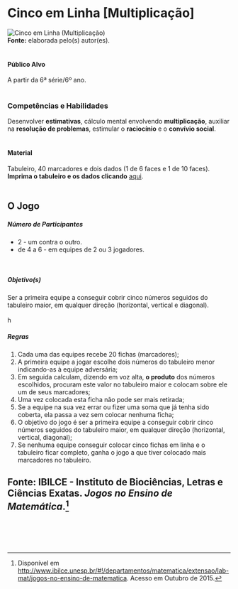 # Cinco em Linha [Multiplicação]  

![Cinco em Linha (Multiplicação)](/imagens/jogos/cinco-em-linha.png "Cinco em Linha (Multiplicação)")  
**Fonte:** elaborada pelo(s) autor(es).    
<br>  

#### <i class="fa fa-user"></i> Público Alvo
A partir da 6ª série/6º ano.  
<br>

### <i class="fa fa-child"></i> Competências e Habilidades  
Desenvolver **estimativas**, cálculo mental envolvendo **multiplicação**, auxiliar na **resolução de problemas**, estimular o **raciocínio** e o **convívio social**.  
<br>  

#### <i class="fa fa-scissors"></i> Material  
Tabuleiro, 40 marcadores e dois dados (1 de 6 faces e 1 de 10 faces).  
**Imprima o tabuleiro e os dados clicando** [aqui](http://www.ibilce.unesp.br/Home/Departamentos/Matematica/labmat/feche_a_caixa_multiplicacao.pdf).  
<br>  

## <div class="row text-center">O Jogo</div>  
##### <i class="fa fa-users"></i> Número de Participantes  
- 2 - um contra o outro.
- de 4 a 6 - em equipes de 2 ou 3 jogadores.  
<br>  

##### <i class="fa fa-trophy"></i> Objetivo(s)  
Ser a primeira equipe a conseguir cobrir cinco números seguidos do tabuleiro maior, em qualquer direção (horizontal, vertical e diagonal).  
<br>h
##### <i class="fa fa-thumb-tack"></i> Regras  
1.	Cada uma das equipes recebe 20 fichas (marcadores);  
2.	A primeira equipe a jogar escolhe dois números do tabuleiro menor indicando-as à equipe adversária; 
3.	Em seguida calculam, dizendo em voz alta, **o produto** dos números escolhidos, procuram este valor no tabuleiro maior e colocam sobre ele um de seus marcadores;  
4.	Uma vez colocada esta ficha não pode ser mais retirada;  
5.	Se a equipe na sua vez errar ou fizer uma soma que já tenha sido coberta, ela passa a vez sem colocar nenhuma ficha;  
6.	O objetivo do jogo é ser a primeira equipe a conseguir cobrir cinco números seguidos do tabuleiro maior, em qualquer direção (horizontal, vertical, diagonal);  
7.	Se nenhuma equipe conseguir colocar cinco fichas em linha e o tabuleiro ficar completo, ganha o jogo a que tiver colocado mais marcadores no tabuleiro.<br>  

**Fonte:** IBILCE - Instituto de Biociências, Letras e Ciências Exatas. *Jogos no Ensino de Matemática*.[^1]  
<br>
---  
[^1]: Disponível em http://www.ibilce.unesp.br/#!/departamentos/matematica/extensao/lab-mat/jogos-no-ensino-de-matematica. Acesso em Outubro de 2015.
<br>  
<br>  
